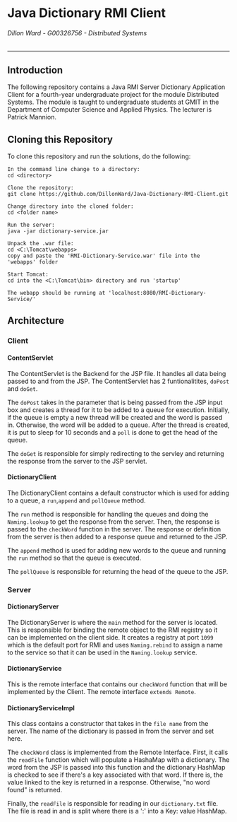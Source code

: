 # Java Dictionary RMI Client
###### *Dillon Ward - G00326756 - Distributed Systems*
---

## Introduction
The following repository contains a Java RMI Server Dictionary Application Client for a fourth-year undergraduate project for the module Distributed Systems. The module is taught to undergraduate students at GMIT in the Department of Computer Science and Applied Physics. The lecturer is Patrick Mannion.

## Cloning this Repository
To clone this repository and run the solutions, do the following:

```
In the command line change to a directory:
cd <directory>

Clone the repository:
git clone https://github.com/DillonWard/Java-Dictionary-RMI-Client.git

Change directory into the cloned folder:
cd <folder name>

Run the server:
java -jar dictionary-service.jar

Unpack the .war file:
cd <C:\Tomcat\webapps>
copy and paste the 'RMI-Dictionary-Service.war' file into the 'webapps' folder

Start Tomcat:
cd into the <C:\Tomcat\bin> directory and run 'startup'

The webapp should be running at 'localhost:8080/RMI-Dictionary-Service/'
```

## Architecture
### Client
#### ContentServlet
The ContentServlet is the Backend for the JSP file. It handles all data being passed to and from the JSP. The ContentServlet has 2 funtionalitites, `doPost` and `doGet`.

The `doPost` takes in the parameter that is being passed from the JSP input box and creates a thread for it to be added to a queue for execution. Initially, if the queue is empty a new thread will be created and the word is passed in. Otherwise, the word will be added to a queue. After the thread is created, it is put to sleep for 10 seconds and a `poll` is done to get the head of the queue.

The `doGet` is responsible for simply redirecting to the servley and returning the response from the server to the JSP servlet.

#### DictionaryClient
The DictionaryClient contains a default constructor which is used for adding to a queue, a `run`,`append` and `pollQueue` method.

The `run` method is responsible for handling the queues and doing the `Naming.lookup` to get the response from the server. Then, the response is passed to the `checkWord` function in the server. The response or definition from the server is then added to a response queue and returned to the JSP.

The `append` method is used for adding new words to the queue and running the `run` method so that the queue is executed.

The `pollQueue` is responsible for returning the head of the queue to the JSP.

### Server
#### DictionaryServer
The DictionaryServer is where the `main` method for the server is located. This is responsible for binding the remote object to the RMI registry so it can be implemented on the client side. It creates a registry at port `1099` which is the default port for RMI and uses `Naming.rebind` to assign a name to the service so that it can be used in the `Naming.lookup` service.

#### DictionaryService
This is the remote interface that contains our `checkWord` function that will be implemented by the Client. The remote interface `extends Remote`.

#### DictionaryServiceImpl
This class contains a constructor that takes in the `file name` from the server. The name of the dictionary is passed in from the server and set here.

The `checkWord` class is implemented from the Remote Interface. First, it calls the `readFile` function which will populate a HashaMap with a dictionary. The word from the JSP is passed into this function and the dictionary HashMap is checked to see if there's a key associated with that word. If there is, the value linked to the key is returned in a response. Otherwise, "no word found" is returned.

Finally, the `readFile` is responsible for reading in our `dictionary.txt` file. The file is read in and is split where there is a ':' into a Key: value HashMap.